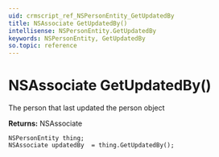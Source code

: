 ```yaml
---
uid: crmscript_ref_NSPersonEntity_GetUpdatedBy
title: NSAssociate GetUpdatedBy()
intellisense: NSPersonEntity.GetUpdatedBy
keywords: NSPersonEntity, GetUpdatedBy
so.topic: reference
---
```


# NSAssociate GetUpdatedBy()

The person that last updated the person object

**Returns:** NSAssociate

```crmscript
NSPersonEntity thing;
NSAssociate updatedBy  = thing.GetUpdatedBy();
```

